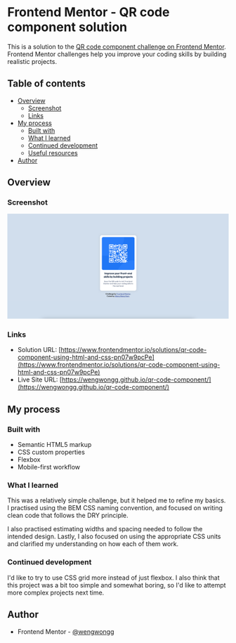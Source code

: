 # Frontend Mentor - QR code component solution

This is a solution to the [QR code component challenge on Frontend Mentor](https://www.frontendmentor.io/challenges/qr-code-component-iux_sIO_H). Frontend Mentor challenges help you improve your coding skills by building realistic projects.

## Table of contents

- [Overview](#overview)
  - [Screenshot](#screenshot)
  - [Links](#links)
- [My process](#my-process)
  - [Built with](#built-with)
  - [What I learned](#what-i-learned)
  - [Continued development](#continued-development)
  - [Useful resources](#useful-resources)
- [Author](#author)

## Overview

### Screenshot

![](images/screenshot.png)

### Links

- Solution URL: [https://www.frontendmentor.io/solutions/qr-code-component-using-html-and-css-pn07w9pcPe](https://www.frontendmentor.io/solutions/qr-code-component-using-html-and-css-pn07w9pcPe)
- Live Site URL: [https://wengwongg.github.io/qr-code-component/](https://wengwongg.github.io/qr-code-component/)

## My process

### Built with

- Semantic HTML5 markup
- CSS custom properties
- Flexbox
- Mobile-first workflow

### What I learned

This was a relatively simple challenge, but it helped me to refine my basics. I practised using the BEM CSS naming convention, and focused on writing clean code that follows the DRY principle.

I also practised estimating widths and spacing needed to follow the intended design. Lastly, I also focused on using the appropriate CSS units and clarified my understanding on how each of them work.

### Continued development

I'd like to try to use CSS grid more instead of just flexbox. I also think that this project was a bit too simple and somewhat boring, so I'd like to attempt more complex projects next time.

## Author

- Frontend Mentor - [@wengwongg](https://www.frontendmentor.io/profile/wengwongg)
